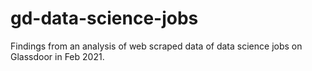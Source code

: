 # gd-data-science-jobs
Findings from an analysis of web scraped data of data science jobs on Glassdoor in Feb 2021.
